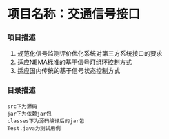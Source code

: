 # 项目名称：交通信号接口
 ### 项目描述
 1.	规范化信号监测评价优化系统对第三方系统接口的要求
 2.	适应NEMA标准的基于信号灯组环控制方式
 3.	适应国内传统的基于信号状态控制方式

 ### 目录描述    
    src下为源码  
    jar下为依赖jar包 
    classes下为源码编译后的jar包
    Test.java为测试用例